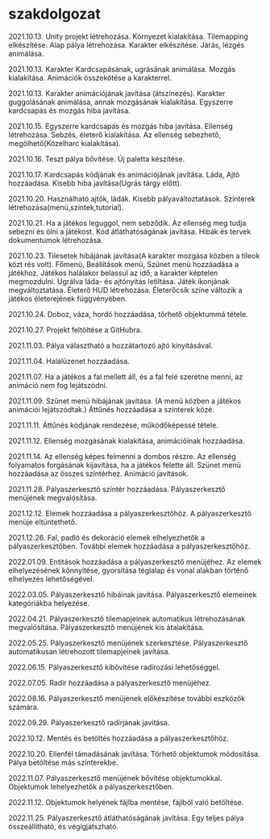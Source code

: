# szakdolgozat

2021.10.13.
Unity projekt létrehozása.
Környezet kialakítása.
Tilemapping elkészítése.
Alap pálya létrehozása.
Karakter elkészítése.
Járás, lézgés animálása.

2021.10.13.
Karakter Kardcsapásának, ugrásának animálása.
Mozgás kialakítása.
Animációk összekötése a karakterrel.

2021.10.13.
Karakter animációjának javítása (átszínezés).
Karakter guggolásának animálása, annak mozgásának kialakítása.
Egyszerre kardcsapás és mozgás hiba javítása.

2021.10.15.
Egyszerre kardcsapás és mozgás hiba javítása.
Ellenség létrehozása.
Sebzés, életerő kialakítása.
Az ellenség sebezhető, megölhető(Közelharc kialakítása).

2021.10.16.
Teszt pálya bővítése.
Új paletta készítése.

2021.10.17.
Kardcsapás kódjának és animációjának javítása.
Láda, Ajtó hozzáadása.
Kisebb hiba javítása(Ugrás tárgy előtt).

2021.10.20.
Használható ajtók, ládák.
Kisebb pályaváltoztatások.
Színterek létrehozása(menü,szintek,tutorial).

2021.10.21.
Ha a játékos leguggol, nem sebződik.
Az ellenség meg tudja sebezni és ölni a játékost.
Kód átláthatóságának javítása.
Hibák és tervek dokumentumok létrehozása.

2021.10.23.
Tilesetek hibájának javítása(A karakter mozgása közben a tileok közt rés volt).
Főmenü, Beállítások menü, Szünet menü hozzáadása a játékhoz.
Játékos halálakor belassul az idő, a karakter képtelen megmozdulni.
Ugrálva láda- és ajtónyitás letiltása.
Játék ikonjának megváltoztatása.
Életerő HUD létrehozása.
Életerőcsík színe változik a játékos életerejének függvényében.

2021.10.24.
Doboz, váza, hordó hozzáadása, törhető objektummá tétele.

2021.10.27.
Projekt feltöltése a GitHubra.

2021.11.03.
Pálya választható a hozzátartozó ajtó kinyitásával.

2021.11.04.
Halálüzenet hozzáadása.

2021.11.07.
Ha a játékos a fal mellett áll, és a fal felé szeretne menni, az animáció nem fog lejátszódni.

2021.11.09.
Szünet menü hibájának javítása. (A menü közben a játékos animációi lejátszódtak.)
Áttűnés hozzáadása a színterek közé.

2021.11.11.
Áttűnés kódjának rendezése, működőképessé tétele.

2021.11.12.
Ellenség mozgásának kialakítása, animációinak hozzáadása.

2021.11.14.
Az ellenség képes felmenni a dombos részre.
Az ellenség folyamatos forgásának kijavítása, ha a játékos felette áll.
Szünet menü hozzáadása az összes színtérhez.
Animáció javítások.

2021.11.28.
Pályaszerkesztő színtér hozzáadása.
Pályaszerkesztő menüjének megvalósítása.

2021.12.12.
Elemek hozzáadása a pályaszerkesztőhöz.
A pályaszerkesztő menüje eltüntethető.

2021.12.26.
Fal, padló és dekoráció elemek elhelyezhetők a pályaszerkesztőben.
További elemek hozzáadása a pályaszerkesztőhöz.

2022.01.09.
Entitások hozzáadása a pályaszerkesztő menüjéhez.
Az elemek elhelyezésének könnyítése, gyorsítása téglalap és vonal alakban történő elhelyezés lehetőségével.

2022.03.05.
Pályaszerkesztő hibáinak javítása.
Pályaszerkesztő elemeinek kategóriákba helyezése.

2022.04.21.
Pályaszerkesztő tilemapjeinek automatikus létrehozásának megvalósítása.
Pályaszerkesztő menüjének kis átalakítása.

2022.05.25.
Pályaszerkesztő menüjének szerkesztése.
Pályaszerkesztő automatikusan létrehozott tilemapjeinek javítása.

2022.06.15.
Pályaszerkesztő kibővítése radírozási lehetőséggel.

2022.07.05.
Radír hozzáadása a pályaszerkesztő menüjéhez.

2022.08.16.
Pályaszerkesztő menüjének előkészítése további eszközök számára.

2022.09.29.
Pályaszerkesztő radírjának javítása.

2022.10.12.
Mentés és betöltés hozzáadása a pályaszerkesztőhöz.

2022.10.20.
Ellenfél támadásának javítása.
Törhető objektumok módosítása.
Pálya betöltése más színterekbe.

2022.11.07.
Pályaszerkesztő menüjének bővítése objektumokkal.
Objektumok lehelyezhetők a pályaszerkesztőben.

2022.11.12.
Objektumok helyének fájlba mentése, fájlból való betöltése.

2022.11.25.
Pályaszerkesztő átláthatóságának javítása.
Egy teljes pálya összeállítható, és végigjátszható.
